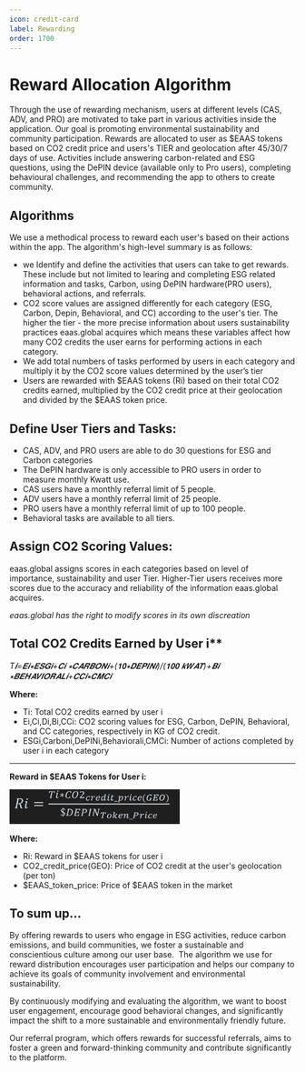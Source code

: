```yaml
---
icon: credit-card
label: Rewarding
order: 1700
---
```


# Reward Allocation Algorithm

Through the use of rewarding mechanism, users at different levels (CAS, ADV, and PRO) are motivated to take part in various activities inside the application. Our goal is promoting environmental sustainability and community participation. Rewards are allocated to user as $EAAS tokens based on CO2 credit price and users's TIER and geolocation after 45/30/7 days of use. Activities include answering carbon-related and ESG questions, using the DePIN device (available only to Pro users), completing behavioural challenges, and recommending the app to others to create community. 

## Algorithms 

We use a methodical process to reward each user's based on their actions within the app. The algorithm's high-level summary is as follows:
- we Identify and define the activities that users can take to get rewards. These include but not limited to learing and completing ESG related information and tasks, Carbon, using DePIN hardware(PRO users), behavioral actions, and referrals. 
- CO2 score values are assigned differently for each category (ESG, Carbon, Depin, Behavioral, and CC) according to the user's tier. The higher the tier - the more precise information about users sustainability practices eaas.global acquires which means these variables affect how many CO2 credits the user earns for performing actions in each category.
- We add total numbers of tasks performed by users in each category and multiply it by the CO2 score values determined by the user’s tier 
- Users are rewarded with $EAAS tokens (Ri) based on their total CO2 credits earned, multiplied by the CO2 credit price at their geolocation and divided by the $EAAS token price.

## Define User Tiers and Tasks:
- CAS, ADV, and PRO users are able to do 30 questions for ESG and Carbon categories
- The DePIN hardware is only accessible to PRO users in order to measure monthly Kwatt use. 
- CAS users have a monthly referral limit of 5 people. 
- ADV users have a monthly referral limit of 25 people. 
- PRO users have a monthly referral limit of up to 100 people. 
- Behavioral tasks are available to all tiers. 


## 	Assign CO2 Scoring Values:
<!--
Assign CO2 scoring values to each action category based on user tiers:

| category    | CAS            | ADV                | PRO                |
|-------------|----------------|--------------------|--------------------|
| ESG         | 5 KG           | 10 KG              | 10 KG              |
| Carbon      | 7 KG           | 14 KG              | 14 KG              |
| DePIN       | 0              | 0                  | 10 KG per 100 Kwat|
| Behavioral  | 7 KG           | 14 KG              | 14 KG              |
| CC          | 5 KG           | 5 KG + 5% of refs  | 5 KG + 5% of refs  |

-->
eaas.global assigns scores in each categories based on level of importance, sustainability and user Tier. Higher-Tier users receives more scores due to the accuracy and reliability of the information eaas.global acquires. 

*eaas.global has the right to modify scores in its own discreation*



## Total CO2 Credits Earned by User i** 

*T𝒊=𝑬𝒊∗𝑬𝑺𝑮𝒊+𝑪𝒊 ∗𝑪𝑨𝑹𝑩𝑶𝑵𝒊+(𝟏𝟎∗𝑫𝑬𝑷𝑰𝑵𝒊)/(𝟏𝟎𝟎 𝒌𝑾𝑨𝑻)+𝑩𝒊 ∗𝑩𝑬𝑯𝑨𝑽𝑰𝑶𝑹𝑨𝑳𝒊+𝑪𝑪𝒊∗𝑪𝑴𝑪𝒊*


**Where:**
- Ti​: Total CO2 credits earned by user i
- Ei​,Ci​,Di​,Bi​,CCi​: CO2 scoring values for ESG, Carbon, DePIN, Behavioral, and CC categories, respectively in KG of CO2 credit.
- ESGi​,Carboni​,DePINi​,Behaviorali​,CMCi​: Number of actions completed by user i in each category
---

**Reward in $EAAS Tokens for User i:**

<img src="/src/headers/algorithm_math.jpg" width="300">

**Where:**
- Ri: Reward in $EAAS tokens for user i
- CO2_credit_price(GEO): Price of CO2 credit at the user's geolocation (per ton)
- $EAAS_token_price: Price of $EAAS token in the market


## To sum up... 

By offering rewards to users who engage in ESG activities, reduce carbon emissions, and build communities, we foster a sustainable and conscientious culture among our user base. ⁤ The algorithm we use for reward distribution encourages user participation and helps our company to achieve its goals of community involvement and environmental sustainability. 

By continuously modifying and evaluating the algorithm, we want to boost user engagement, encourage good behavioral changes, and significantly impact the shift to a more sustainable and environmentally friendly future. 

Our referral program, which offers rewards for successful referrals, aims to foster a green and forward-thinking community and contribute significantly to the platform.